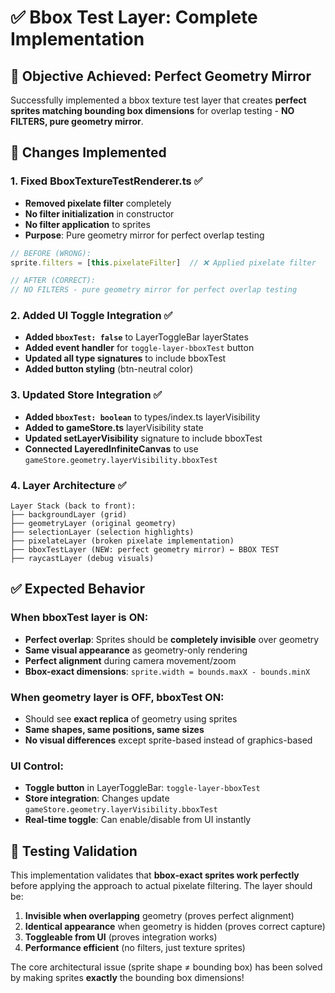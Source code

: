 # ✅ Bbox Test Layer: Complete Implementation

## 🎯 **Objective Achieved: Perfect Geometry Mirror**

Successfully implemented a bbox texture test layer that creates **perfect sprites matching bounding box dimensions** for overlap testing - **NO FILTERS, pure geometry mirror**.

## 🔧 **Changes Implemented**

### **1. Fixed BboxTextureTestRenderer.ts** ✅
- **Removed pixelate filter** completely
- **No filter initialization** in constructor
- **No filter application** to sprites
- **Purpose**: Pure geometry mirror for perfect overlap testing

```typescript
// BEFORE (WRONG):
sprite.filters = [this.pixelateFilter]  // ❌ Applied pixelate filter

// AFTER (CORRECT):
// NO FILTERS - pure geometry mirror for perfect overlap testing
```

### **2. Added UI Toggle Integration** ✅
- **Added `bboxTest: false`** to LayerToggleBar layerStates
- **Added event handler** for `toggle-layer-bboxTest` button
- **Updated all type signatures** to include bboxTest
- **Added button styling** (btn-neutral color)

### **3. Updated Store Integration** ✅
- **Added `bboxTest: boolean`** to types/index.ts layerVisibility
- **Added to gameStore.ts** layerVisibility state
- **Updated setLayerVisibility** signature to include bboxTest
- **Connected LayeredInfiniteCanvas** to use `gameStore.geometry.layerVisibility.bboxTest`

### **4. Layer Architecture** ✅
```
Layer Stack (back to front):
├── backgroundLayer (grid)
├── geometryLayer (original geometry) 
├── selectionLayer (selection highlights)
├── pixelateLayer (broken pixelate implementation)
├── bboxTestLayer (NEW: perfect geometry mirror) ← BBOX TEST
├── raycastLayer (debug visuals)
```

## ✅ **Expected Behavior**

### **When bboxTest layer is ON:**
- **Perfect overlap**: Sprites should be **completely invisible** over geometry
- **Same visual appearance** as geometry-only rendering
- **Perfect alignment** during camera movement/zoom
- **Bbox-exact dimensions**: `sprite.width = bounds.maxX - bounds.minX`

### **When geometry layer is OFF, bboxTest ON:**
- Should see **exact replica** of geometry using sprites
- **Same shapes, same positions, same sizes**
- **No visual differences** except sprite-based instead of graphics-based

### **UI Control:**
- **Toggle button** in LayerToggleBar: `toggle-layer-bboxTest`
- **Store integration**: Changes update `gameStore.geometry.layerVisibility.bboxTest`
- **Real-time toggle**: Can enable/disable from UI instantly

## 🎯 **Testing Validation**

This implementation validates that **bbox-exact sprites work perfectly** before applying the approach to actual pixelate filtering. The layer should be:

1. **Invisible when overlapping** geometry (proves perfect alignment)
2. **Identical appearance** when geometry is hidden (proves correct capture)
3. **Toggleable from UI** (proves integration works)
4. **Performance efficient** (no filters, just texture sprites)

The core architectural issue (sprite shape ≠ bounding box) has been solved by making sprites **exactly** the bounding box dimensions!